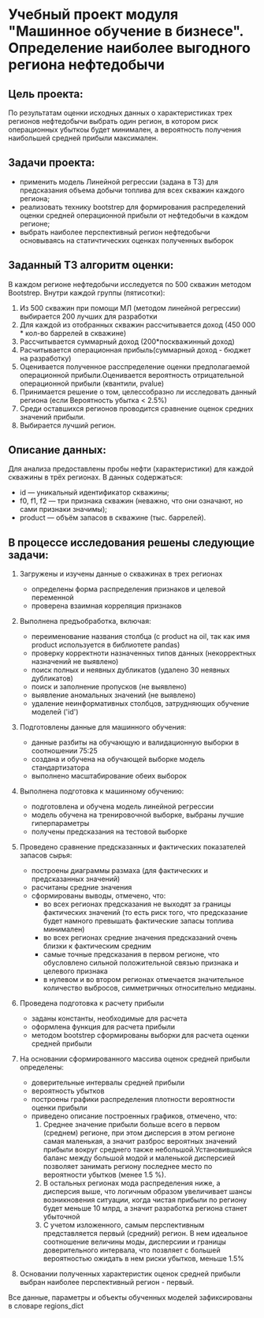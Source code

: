 # Учебный проект модуля "Машинное обучение в бизнесе". Определение наиболее выгодного региона нефтедобычи
## Цель проекта: 
По результатам оценки исходных данных о характеристиках трех регионов нефтедобычи выбрать один регион, в котором риск операционных убыткоы будет минимален, а вероятность получения наибольшей средней прибыли максимален. 

## Задачи проекта:
- применить модель Линейной регрессии (задана в ТЗ) для предсказания объема добычи топлива для всех скважин каждого региона;
- реализовать технику bootstrep для формирования распределений оценки средней операционной прибыли от нефтедобычи в каждом регионе;
- выбрать наиболее перспективный регион нефтедобычи основываясь на статичтических оценках полученных выборок

## Заданный ТЗ алгоритм оценки:
В каждом регионе нефтедобычи исследуется по 500 скважин методом Bootstrep. Внутри каждой группы (пятисотки): 
1. Из 500 скважин при помощи МЛ (методом линейной регрессии) выбирается 200 лучших для разработки 
2. Для каждой из отобранных скважин рассчитывается доход (450 000 * кол-во баррелей в скважине)
3. Рассчитывается суммарный доход (200*поскважинный доход)
4. Расчитывается операционная прибыль(суммарный доход - бюджет на разработку)
5. Оценивается полученное расспределение оценки предполагаемой операционной прибыли.Оценивается вероятность отрицательной операционной прибыли (квантили, pvalue)
6. Принимается решение о том, целессобразно ли исследовать данный региона (если Вероятность убытка < 2.5%)
7. Среди оставшихся регионов проводится сравнение оценок средних значений прибыли. 
8. Выбирается лучший регион. 

## Описание данных:
Для анализа предоставлены пробы нефти (характеристики) для каждой скважины в трёх регионах. В данных содержаться:
 - id — уникальный идентификатор скважины;
 - f0, f1, f2 — три признака скважин (неважно, что они означают, но сами признаки значимы);
 - product — объём запасов в скважине (тыс. баррелей).

## В процессе исследования решены следующие задачи:
1. Загружены и изучены данные о скважинах в трех регионах
    - определены форма распределения признаков и целевой переменной
    - проверена взаимная корреляция признаков
2. Выполнена предъобработка, включая:
   - переименование названия столбца (с product на oil, так как имя product используется в библиотете pandas)
   - проверку корректноти назначенных типов данных (некорректных назначений не выявлено)
   - поиск полных и неявных дубликатов (удалено 30 неявных дубликатов)
   - поиск и заполнение пропусков (не выявлено)
   - выявление аномальных значений (не выявлено)
   - удаление неинформативных столбцов, затрудняющих обучение моделей ('id')
4. Подготовлены данные для машинного обучения:
    - данные разбиты на обучающую и валидационную выборки в соотношении 75:25
    - создана и обучена на обучающей выборке модель стандартизатора
    - выполнено масштабирование обеих выборок
5. Выполнена подготовка к машинному обучению:
    - подготовлена и обучена модель линейной регрессии
    - модель обучена на тренировочной выборке, выбраны лучшие гиперпараметры
    - получены предсказания на тестовой выборке
6. Проведено сравнение предсказанных и фактических показателей запасов сырья:
    - построены диаграммы размаха (для фактических и предсказанных значений)
    - расчитаны средние значения
    - сформированы выводы, отмечено, что:
        - во всех регионах предсказания не выходят за границы фактических значений (то есть риск того, что предсказание будет намного превышать фактические запасы топлива минимален)
        - во всех регионах средние значения предсказаний очень близки к фактическим средним
        - самые точные предсказания в первом регионе, что обусловлено сильной положительной связью признака и целевого признака
        - в нулевом и во втором регионах отмечается значительное количество выбросов, симметричных относительно медианы.
7. Проведена подготовка к расчету прибыли
    - заданы константы, необходимые для расчета
    - оформлена функция для расчета прибыли
    - методом bootstrep сформированы выборки для расчета оценки средней прибыли 
8. На основании сформированного массива оценок средней прибыли определены:
    - доверительные интервалы средней прибыли
    - вероятность убытков
    - построены графики распределения плотности вероятности оценки прибыли
    - приведено описание построенных графиков, отмечено, что:
      1.  Среднее значение прибыли больше всего в первом (среднем) регионе, при этом дисперсия в этом регионе самая маленькая, а значит разброс вероятных значений прибыли вокруг среднего также небольшой.Установившийся баланс между большой модой и маленькой дисперсией позволяет занимать региону последнее место по вероятности убытков (менее 1.5 %).
      2. В остальных регионах мода распределения ниже, а дисперсия выше, что логичным образом увеличивает шансы возникновения ситуации, когда чистая прибыли по региону будет меньше 10 млрд, а значит разработка региона станет убыточной
      3. С учетом изложенного, самым перспективным представляется первый (средний) регион. В нем идеальное соотношение величины моды, дисперсиии и границы доверительного интервала, что позвляет с большей вероятностью ожидать в нем риски убытков, меньше 1.5%
  
9. Основании полученных характеристик оценок средней прибыли выбран наиболее перспективный регион - первый.

Все данные, параметры и объекты обученных моделей зафиксированы в словаре regions_dict
